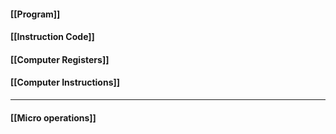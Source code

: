 #### [[Program]]
#### [[Instruction Code]]
#### [[Computer Registers]]
#### [[Computer Instructions]]
--- 
#### [[Micro operations]]